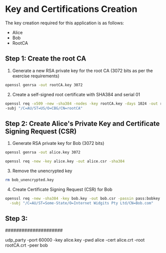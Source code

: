 # Key and Certifications Creation

The key creation required for this application is as follows:

- Alice
- Bob
- RootCA


## Step 1: Create the root CA

1. Generate a new RSA private key for the root CA (3072 bits as per the exercise requirements)

```bash
openssl genrsa -out rootCA.key 3072
```

2. Create a self-signed root certificate with SHA384 and serial 01

```bash
openssl req -x509 -new -sha384 -nodes -key rootCA.key -days 1024 -out rootCA.crt -set_serial 01 \
-subj "/C=AU/ST=US/O=CBG/CN=rootCA"
```

## Step 2: Create Alice's Private Key and Certificate Signing Request (CSR)

1. Generate RSA private key for Bob (3072 bits)
```bash
openssl genrsa -out alice.key 3072 
```

```bash
openssl req -new -key alice.key -out alice.csr -sha384 
```

3. Remove the unencrypted key
```bash
rm bob_unencrypted.key
```

4. Create Certificate Signing Request (CSR) for Bob
```bash
openssl req -new -sha384 -key bob.key -out bob.csr -passin pass:bobkey \
  -subj "/C=AU/ST=Some-State/O=Internet Widgits Pty Ltd/CN=Bob.com"
```
  
## Step 3:


#####################


udp_party -port 60000 -key alice.key -pwd alice -cert alice.crt -root rootCA.crt -peer bob
